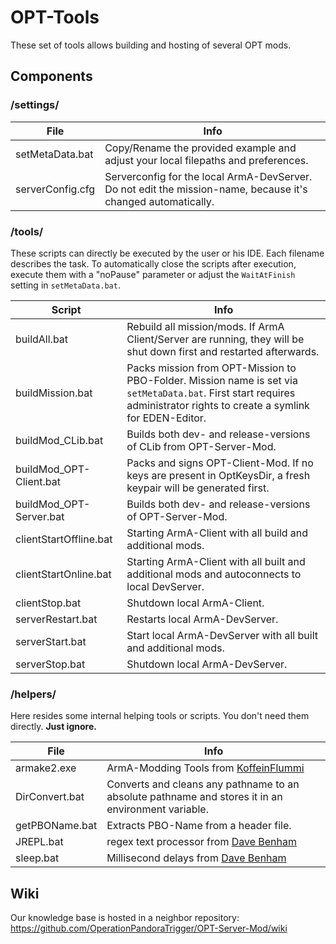 # OPT-Tools
These set of tools allows building and hosting of several OPT mods.

## Components

### /settings/

| File | Info |
|------|------|
| setMetaData.bat | Copy/Rename the provided example and adjust your local filepaths and preferences. |
| serverConfig.cfg | Serverconfig for the local ArmA-DevServer. Do not edit the mission-name, because it's changed automatically. |

### /tools/
These scripts can directly be executed by the user or his IDE. Each filename describes the task.
To automatically close the scripts after execution, execute them with a "noPause" parameter or adjust the `WaitAtFinish` setting in `setMetaData.bat`.

| Script | Info |
|--------|------|
| buildAll.bat | Rebuild all mission/mods. If ArmA Client/Server are running, they will be shut down first and restarted afterwards. |
| buildMission.bat | Packs mission from OPT-Mission to PBO-Folder. Mission name is set via `setMetaData.bat`. First start requires administrator rights to create a symlink for EDEN-Editor. |
| buildMod_CLib.bat | Builds both dev- and release-versions of CLib from OPT-Server-Mod. |
| buildMod_OPT-Client.bat | Packs and signs OPT-Client-Mod. If no keys are present in OptKeysDir, a fresh keypair will be generated first. |
| buildMod_OPT-Server.bat | Builds both dev- and release-versions of OPT-Server-Mod. |
| clientStartOffline.bat | Starting ArmA-Client with all build and additional mods. |
| clientStartOnline.bat | Starting ArmA-Client with all built and additional mods and autoconnects to local DevServer. |
| clientStop.bat | Shutdown local ArmA-Client. |
| serverRestart.bat | Restarts local ArmA-DevServer. |
| serverStart.bat | Start local ArmA-DevServer with all built and additional mods. |
| serverStop.bat | Shutdown local ArmA-DevServer. |

### /helpers/
Here resides some internal helping tools or scripts. You don't need them directly. **Just ignore.**

| File | Info |
|------|------|
| armake2.exe | ArmA-Modding Tools from [KoffeinFlummi](https://github.com/KoffeinFlummi/armake2) |
| DirConvert.bat | Converts and cleans any pathname to an absolute pathname and stores it in an environment variable. |
| getPBOName.bat | Extracts PBO-Name from a header file. |
| JREPL.bat | regex text processor from [Dave Benham](https://www.dostips.com/forum/viewtopic.php?t=6044) |
| sleep.bat | Millisecond delays from [Dave Benham](https://stackoverflow.com/questions/29732878/delay-a-batch-file-in-under-a-second/29879492#29879492) |

## Wiki
Our knowledge base is hosted in a neighbor repository:
https://github.com/OperationPandoraTrigger/OPT-Server-Mod/wiki